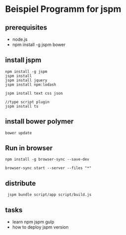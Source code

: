# Beispiel Programm for jspm

## prerequisites

* node.js
* npm install -g jspm bower

## install jspm

	npm install -g jspm
	jspm install
	jspm install jquery
	jspm install npm:lodash

	jspm install text css json

	//type script plugin
	jspm install ts

## install bower polymer
	bower update


## Run in browser

	npm install -g browser-sync --save-dev

	browser-sync start --server --files "*"

## distribute

	 jspm bundle script/app script/build.js

## tasks

* learn npm jspm gulp
* how to deploy jspm version
